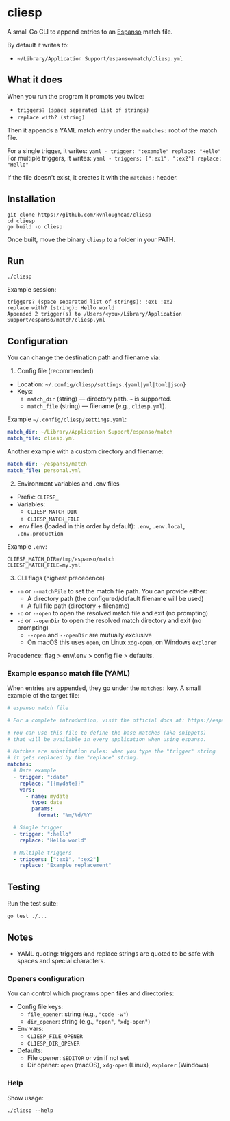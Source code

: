 # cliesp

A small Go CLI to append entries to an [Espanso](https://espanso.org) match file.

By default it writes to:

- `~/Library/Application Support/espanso/match/cliesp.yml`

## What it does

When you run the program it prompts you twice:
  - `triggers? (space separated list of strings)`
  - `replace with? (string)`

Then it appends a YAML match entry under the `matches:` root of the match file.

For a single trigger, it writes:
    ```yaml
    - trigger: ":example"
      replace: "Hello"
    ```
For multiple triggers, it writes:
    ```yaml
    - triggers: [":ex1", ":ex2"]
      replace: "Hello"
    ```

If the file doesn't exist, it creates it with the `matches:` header.

## Installation

```
git clone https://github.com/kvnloughead/cliesp
cd cliesp
go build -o cliesp
```

Once built, move the binary `cliesp` to a folder in your PATH.

## Run

```
./cliesp
```

Example session:

```
triggers? (space separated list of strings): :ex1 :ex2
replace with? (string): Hello world
Appended 2 trigger(s) to /Users/<you>/Library/Application Support/espanso/match/cliesp.yml
```

## Configuration

You can change the destination path and filename via:

1) Config file (recommended)

- Location: `~/.config/cliesp/settings.{yaml|yml|toml|json}`
- Keys:
  - `match_dir` (string) — directory path. `~` is supported.
  - `match_file` (string) — filename (e.g., `cliesp.yml`).

Example `~/.config/cliesp/settings.yaml`:

```yaml
match_dir: ~/Library/Application Support/espanso/match
match_file: cliesp.yml
```

Another example with a custom directory and filename:

```yaml
match_dir: ~/espanso/match
match_file: personal.yml
```

2) Environment variables and .env files

- Prefix: `CLIESP_`
- Variables:
  - `CLIESP_MATCH_DIR`
  - `CLIESP_MATCH_FILE`
- .env files (loaded in this order by default): `.env`, `.env.local`, `.env.production`

Example `.env`:

```
CLIESP_MATCH_DIR=/tmp/espanso/match
CLIESP_MATCH_FILE=my.yml
```

3) CLI flags (highest precedence)

- `-m` or `--matchFile` to set the match file path. You can provide either:
  - A directory path (the configured/default filename will be used)
  - A full file path (directory + filename)
- `-o` or `--open` to open the resolved match file and exit (no prompting)
- `-d` or `--openDir` to open the resolved match directory and exit (no prompting)
  - `--open` and `--openDir` are mutually exclusive
  - On macOS this uses `open`, on Linux `xdg-open`, on Windows `explorer`

Precedence: flag > env/.env > config file > defaults.

### Example espanso match file (YAML)

When entries are appended, they go under the `matches:` key. A small example of the target file:

```yaml
# espanso match file

# For a complete introduction, visit the official docs at: https://espanso.org/docs/

# You can use this file to define the base matches (aka snippets)
# that will be available in every application when using espanso.

# Matches are substitution rules: when you type the "trigger" string
# it gets replaced by the "replace" string.
matches:
  # Date example
  - trigger: ":date"
    replace: "{{mydate}}"
    vars:
      - name: mydate
        type: date
        params:
          format: "%m/%d/%Y"

  # Single trigger
  - trigger: ":hello"
    replace: "Hello world"

  # Multiple triggers
  - triggers: [":ex1", ":ex2"]
    replace: "Example replacement"
```

## Testing

Run the test suite:

```
go test ./...
```

## Notes

- YAML quoting: triggers and replace strings are quoted to be safe with spaces and special characters.

### Openers configuration

You can control which programs open files and directories:

- Config file keys:
  - `file_opener`: string (e.g., `"code -w"`)
  - `dir_opener`: string (e.g., `"open"`, `"xdg-open"`)
- Env vars:
  - `CLIESP_FILE_OPENER`
  - `CLIESP_DIR_OPENER`
- Defaults:
  - File opener: `$EDITOR` or `vim` if not set
  - Dir opener: `open` (macOS), `xdg-open` (Linux), `explorer` (Windows)

### Help

Show usage:

```
./cliesp --help
```

